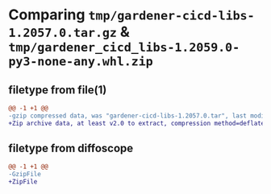 # Comparing `tmp/gardener-cicd-libs-1.2057.0.tar.gz` & `tmp/gardener_cicd_libs-1.2059.0-py3-none-any.whl.zip`

## filetype from file(1)

```diff
@@ -1 +1 @@
-gzip compressed data, was "gardener-cicd-libs-1.2057.0.tar", last modified: Wed May 17 13:36:00 2023, max compression
+Zip archive data, at least v2.0 to extract, compression method=deflate
```

## filetype from diffoscope

```diff
@@ -1 +1 @@
-GzipFile
+ZipFile
```


